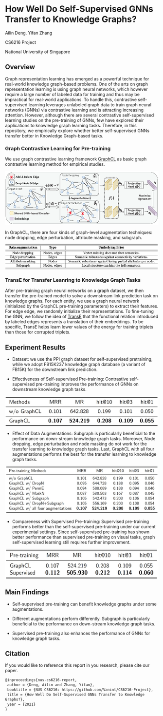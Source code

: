 # How Well Do Self-Supervised GNNs Transfer to Knowledge Graphs?
Ailin Deng, Yifan Zhang

CS6216 Project

National University of Singapore


## Overview
Graph representation learning has emerged as a powerful technique for real-world knowledge graph-based problems.  One of the arts on graph representation learning is using graph neural networks, which however require  a large number of labeled data for training and thus may be impractical for real-world applications. To handle this, contrastive self-supervised  learning leverages unlabeled graph data to train graph neural networks (GNNs) via contrastive learning and is attracting increasing attention. However, although there are several contrastive self-supervised  learning studies on the pre-training of GNNs, few have explored their applications to knowledge graph learning tasks. Therefore, in this repository, we empirically explore whether better self-supervised GNNs transfer better in Knowledge Graph-based tasks.

### Graph Contrastive Learning for Pre-training
We use graph contrastive learning framework [GraphCL](https://github.com/Shen-Lab/GraphCL) as basic graph contrastive learning method for empirical studies.

![](./Framework.png) 
 
In GraphCL, there are four kinds of graph-level augmentation techniques: node dropping, edge perturbation, attribute masking, and subgraph.

![](./Augmentation.png)

### TransE for Transfer Leanring to Knowledge Graph Tasks
After pre-training graph neural networks on a graph dataset, we then transfer the pre-trained model to solve a downstream link prediction task on knowledge graphs. For each entity, we use a graph neural network (initialized by the GraphCL pre-training parameters) to extract their features. For edge edge, we  randomly initialize their representations. To fine-tuning the GNN, we follow the idea of [TransE](https://proceedings.neurips.cc/paper/2013/file/1cecc7a77928ca8133fa24680a88d2f9-Paper.pdf) that the functional relation introduced by labeled edges represents a translation of their embeddings. To be specific, TransE helps learn lower values of the energy for training triplets than those for corrupted triplets.  


## Experiment Results
*  Dataset: we use the PPI graph dataset for self-supervised pretraining, while we adopt FB15K237 knowledge graph database (a variant of FB15K) for the downstream link prediction.

*  Effectiveness of Self-supervised Pre-training: Contrastive self-supervised pre-training improves  the performance of GNNs on downstream knowledge graph tasks.
 
<img src="./Table1.jpeg" width = "600" height = "100" alt="" align=center />

*  Effect of Data Augmentations: Subgraph is particularly beneficial to the performance on down-stream knowledge graph tasks. Moreover, Node dropping, edge perturbation and node masking do not work for the transfer learning to knowledge graph tasks. Last, GraphCL with all four augmentations performs the best    for the transfer learning to knowledge graph tasks.

![](./Table2.jpeg) 

*  Compareness with Supervised Pre-training:  Supervised pre-training performs better than the self-supervised pre-training under our current experimental settings. Since self-supervised pre-training has shown better performance than supervised pre-training on visual tasks, graph self-supervised learning still requires further improvement.
 
<img src="./Table3.png" width = "600" height = "100" alt="" align=center />

## Main Findings

*  Self-supervised pre-training can benefit knowledge graphs under some augmentations.

*  Different augmentations perform differently. Subgraph is particularly beneficial to the performance on down-stream knowledge graph tasks.

*  Supervised pre-training also enhances the performance of GNNs for knowledge graph tasks.

## Citation

If you would like to reference this report in you research, please cite our paper.

```
@inproceedings{nus-cs6216-report,
 author = {Deng, Ailin and Zhang, Yifan},
 booktitle = {NUS CS6216: https://github.com/Vanint/CS6216-Project},  
 title = {How Well Do Self-Supervised GNNs Transfer to Knowledge Graphs?}, 
 year = {2021}
}
```

